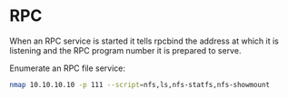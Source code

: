 # RPC
When an RPC service is started it tells rpcbind the address at which it is listening and the RPC program number it is prepared to serve.

Enumerate an RPC file service:
```sh
nmap 10.10.10.10 -p 111 --script=nfs,ls,nfs-statfs,nfs-showmount
```
